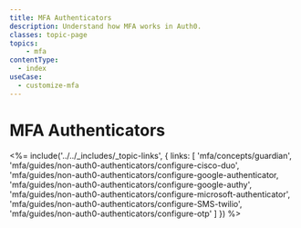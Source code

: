 ```yaml
---
title: MFA Authenticators
description: Understand how MFA works in Auth0.
classes: topic-page
topics:
    - mfa
contentType:
  - index
useCase:
  - customize-mfa
---
```

# MFA Authenticators

<%= include('../../_includes/_topic-links', { links: [
  'mfa/concepts/guardian',
  'mfa/guides/non-auth0-authenticators/configure-cisco-duo',
  'mfa/guides/non-auth0-authenticators/configure-google-authenticator,
  'mfa/guides/non-auth0-authenticators/configure-google-authy',
  'mfa/guides/non-auth0-authenticators/configure-microsoft-authenticator',
  'mfa/guides/non-auth0-authenticators/configure-SMS-twilio',
  'mfa/guides/non-auth0-authenticators/configure-otp'
] }) %>
